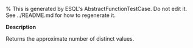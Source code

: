 % This is generated by ESQL's AbstractFunctionTestCase. Do not edit it. See ../README.md for how to regenerate it.

**Description**

Returns the approximate number of distinct values.

